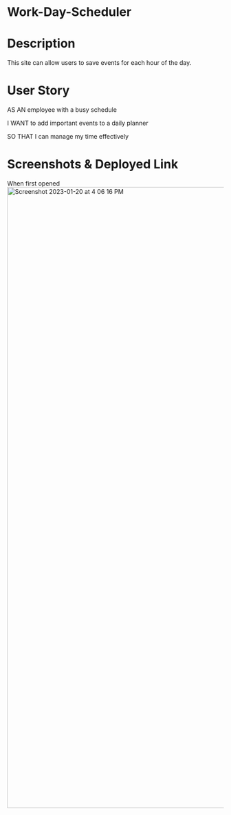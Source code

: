 # Work-Day-Scheduler

# Description
This site can allow users to save events for each hour of the day. 

# User Story
AS AN employee with a busy schedule

I WANT to add important events to a daily planner

SO THAT I can manage my time effectively

# Screenshots & Deployed Link


When first opened
<img width="1440" alt="Screenshot 2023-01-20 at 4 06 16 PM" src="https://user-images.githubusercontent.com/120419841/213827487-cadb2836-0017-4f38-a6eb-75014d5fe96b.png">

